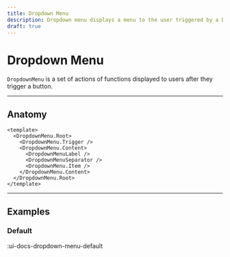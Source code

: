 ```yaml
---
title: Dropdown Menu
description: Dropdown menu displays a menu to the user triggered by a button.
draft: true
---
```


# Dropdown Menu

`DropdownMenu` is a set of actions of functions displayed to users after they trigger a button.

___

## Anatomy

```vue
<template>
  <DropdownMenu.Root>
    <DropdownMenu.Trigger />
    <DropdownMenu.Content>
      <DropdownMenuLabel />
      <DropdownMenuSeparator />
      <DropdownMenu.Item />
    </DropdownMenu.Content>
  </DropdownMenu.Root>
</template>
```
___

## Examples

### Default

:ui-docs-dropdown-menu-default
